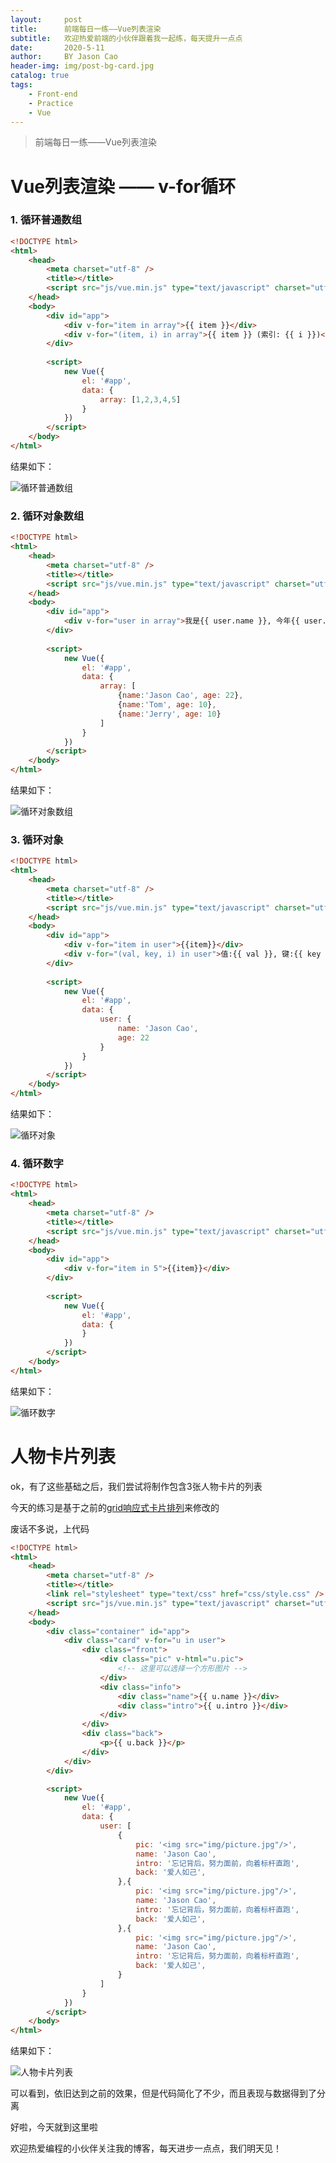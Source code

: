 ```yaml
---
layout:     post
title:      前端每日一练——Vue列表渲染
subtitle:   欢迎热爱前端的小伙伴跟着我一起练，每天提升一点点
date:       2020-5-11
author:     BY Jason Cao
header-img: img/post-bg-card.jpg
catalog: true
tags:
    - Front-end
    - Practice
    - Vue
---
```


> 前端每日一练——Vue列表渲染

# Vue列表渲染 —— v-for循环
### 1. 循环普通数组
```html
<!DOCTYPE html>
<html>
	<head>
		<meta charset="utf-8" />
		<title></title>
		<script src="js/vue.min.js" type="text/javascript" charset="utf-8"></script>
	</head>
	<body>
		<div id="app">
			<div v-for="item in array">{{ item }}</div>
			<div v-for="(item, i) in array">{{ item }} (索引: {{ i }})</div>
		</div>
		
		<script>
			new Vue({
				el: '#app',
				data: {
					array: [1,2,3,4,5]
				}
			})
		</script>
	</body>
</html>
```
结果如下：

![循环普通数组](http://m.qpic.cn/psc?/V10DFE6N3uScTK/eUV4L3fpc9jygk8SN5vzkFJnFKH7w5C37wOATk3puk2B5g*e7dQiI7ojWcZr9dE3TrHkmYiAENSlbYJitZdFWw!!/b&bo=eQJ1AQAAAAADBy0!&rf=viewer_4 "循环普通数组")

### 2. 循环对象数组
```html
<!DOCTYPE html>
<html>
	<head>
		<meta charset="utf-8" />
		<title></title>
		<script src="js/vue.min.js" type="text/javascript" charset="utf-8"></script>
	</head>
	<body>
		<div id="app">
			<div v-for="user in array">我是{{ user.name }}, 今年{{ user.age }}岁</div>
		</div>
		
		<script>
			new Vue({
				el: '#app',
				data: {
					array: [
						{name:'Jason Cao', age: 22},
						{name:'Tom', age: 10},
						{name:'Jerry', age: 10}
					]
				}
			})
		</script>
	</body>
</html>
```
结果如下：

![循环对象数组](http://m.qpic.cn/psc?/V10DFE6N3uScTK/eUV4L3fpc9jygk8SN5vzkN4DstdD5xtzQ9vW*REI6sJ*mwugGjlqvZOsPYp2YgYU3qZKgD60J0aiVk*.2xDiSg!!/b&bo=ZwIyAQAAAAADB3Q!&rf=viewer_4 "循环对象数组")

### 3. 循环对象
```html
<!DOCTYPE html>
<html>
	<head>
		<meta charset="utf-8" />
		<title></title>
		<script src="js/vue.min.js" type="text/javascript" charset="utf-8"></script>
	</head>
	<body>
		<div id="app">
			<div v-for="item in user">{{item}}</div>
			<div v-for="(val, key, i) in user">值:{{ val }}, 键:{{ key }}, 索引:{{ i }}</div>
		</div>
		
		<script>
			new Vue({
				el: '#app',
				data: {
					user: {
						name: 'Jason Cao',
						age: 22
					}
				}
			})
		</script>
	</body>
</html>
```
结果如下：

![循环对象](http://m.qpic.cn/psc?/V10DFE6N3uScTK/eUV4L3fpc9jygk8SN5vzkDeC.qVaekmshZ1Q5kS9gN1qexKLf3yh7W0tVbEN8TxYKMkKMAKHIkJBK0*yi8osEw!!/b&bo=VwJQAQAAAAADByY!&rf=viewer_4 "循环对象")

### 4. 循环数字
```html
<!DOCTYPE html>
<html>
	<head>
		<meta charset="utf-8" />
		<title></title>
		<script src="js/vue.min.js" type="text/javascript" charset="utf-8"></script>
	</head>
	<body>
		<div id="app">
			<div v-for="item in 5">{{item}}</div>
		</div>
		
		<script>
			new Vue({
				el: '#app',
				data: {
				}
			})
		</script>
	</body>
</html>
```
结果如下：

![循环数字](http://m.qpic.cn/psc?/V10DFE6N3uScTK/eUV4L3fpc9jygk8SN5vzkGn21IK5*HhBLxFQm4M1K*0byx53NzLp3RRDSONf8p4mzO35vlkqwbWc1lMcHSZuLg!!/b&bo=7wEcAQAAAAADB9E!&rf=viewer_4 "循环数字")

# 人物卡片列表
ok，有了这些基础之后，我们尝试将制作包含3张人物卡片的列表

今天的练习是基于之前的[grid响应式卡片排列](https://jasoncaocjx.github.io/2020/05/04/%E5%89%8D%E7%AB%AF%E6%AF%8F%E6%97%A5%E4%B8%80%E7%BB%83-grid%E5%93%8D%E5%BA%94%E5%BC%8F%E5%8D%A1%E7%89%87%E6%8E%92%E5%88%97/ "grid响应式卡片排列")来修改的

废话不多说，上代码

```html
<!DOCTYPE html>
<html>
	<head>
		<meta charset="utf-8" />
		<title></title>
		<link rel="stylesheet" type="text/css" href="css/style.css" />
		<script src="js/vue.min.js" type="text/javascript" charset="utf-8"></script>
	</head>
	<body>
		<div class="container" id="app">
			<div class="card" v-for="u in user">
				<div class="front">
					<div class="pic" v-html="u.pic">
						<!-- 这里可以选择一个方形图片 -->
					</div>
					<div class="info">
						<div class="name">{{ u.name }}</div>
						<div class="intro">{{ u.intro }}</div>
					</div>
				</div>
				<div class="back">
					<p>{{ u.back }}</p>
				</div>
			</div>
		</div>

		<script>
			new Vue({
				el: '#app',
				data: {
					user: [
						{
							pic: '<img src="img/picture.jpg"/>',
							name: 'Jason Cao',
							intro: '忘记背后，努力面前，向着标杆直跑',
							back: '爱人如己',
						},{
							pic: '<img src="img/picture.jpg"/>',
							name: 'Jason Cao',
							intro: '忘记背后，努力面前，向着标杆直跑',
							back: '爱人如己',
						},{
							pic: '<img src="img/picture.jpg"/>',
							name: 'Jason Cao',
							intro: '忘记背后，努力面前，向着标杆直跑',
							back: '爱人如己',
						}
					]
				}
			})
		</script>
	</body>
</html>
```
结果如下：

![人物卡片列表](http://m.qpic.cn/psc?/V10DFE6N3uScTK/eUV4L3fpc9jygk8SN5vzkD7TbmtYVMRF0OEtxYrlMvmDq*coQhZej7qb4KJtwQ19o*D1XdatB9.j6alyjxcjZA!!/b&bo=cAWdAwAAAAACB8g!&rf=viewer_4 "人物卡片列表")

可以看到，依旧达到之前的效果，但是代码简化了不少，而且表现与数据得到了分离

好啦，今天就到这里啦

欢迎热爱编程的小伙伴关注我的博客，每天进步一点点，我们明天见！
